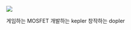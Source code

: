 ![](https://capsule-render.vercel.app/api?type=waving&height=300&color=gradient&text=Keplerisgone's%20Obsidian&section=header&reversal=true&animation=twinkling)

게임하는 MOSFET
개발하는 kepler
창작하는 dopler

